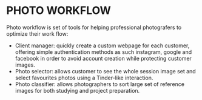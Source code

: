 # PHOTO WORKFLOW

Photo workflow is set of tools for helping professional photografers to
optimize their work flow:
- Client manager: quickly create a custom webpage for each customer, offering
  simple authentication methods as such instagram, google and facebook in order
  to avoid account creation while protecting customer images.
- Photo selector: allows customer to see the whole session image set and
  select favourites photos using a Tinder-like interaction.
- Photo classifier: allows photographers to sort large set of reference images
  for both studying and project preparation.
